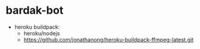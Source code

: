 # bardak-bot

* heroku buildpack:
  * heroku/nodejs
  * https://github.com/jonathanong/heroku-buildpack-ffmpeg-latest.git
  
